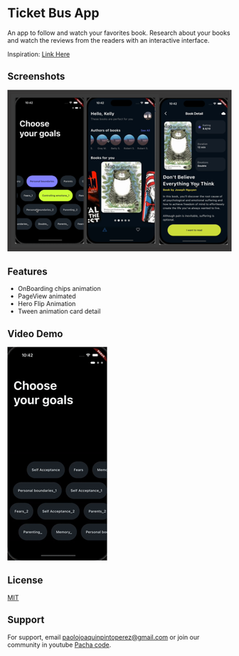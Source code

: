 
# Ticket Bus App

An app to follow and watch your favorites book. Research about your books and watch the reviews from the readers with an interactive interface.


Inspiration:
[Link Here](https://dribbble.com/shots/20092016-Book-Summary-Mobile-IOS-App-Prototype)



## Screenshots

![App Ticket Bus Screenshot](./screenshots/screenshot-book-sumary.png)


## Features

- OnBoarding chips animation
- PageView animated
- Hero Flip Animation
- Tween animation card detail


## Video Demo

![App Ticket Bus Gif Video Demostration](./screenshots/book-summary-app-gif.gif)


## License

[MIT](https://choosealicense.com/licenses/mit/)


## Support

For support, email paolojoaquinpintoperez@gmail.com or join our community in youtube [Pacha code](https://www.youtube.com/@paolojoaquinp).

